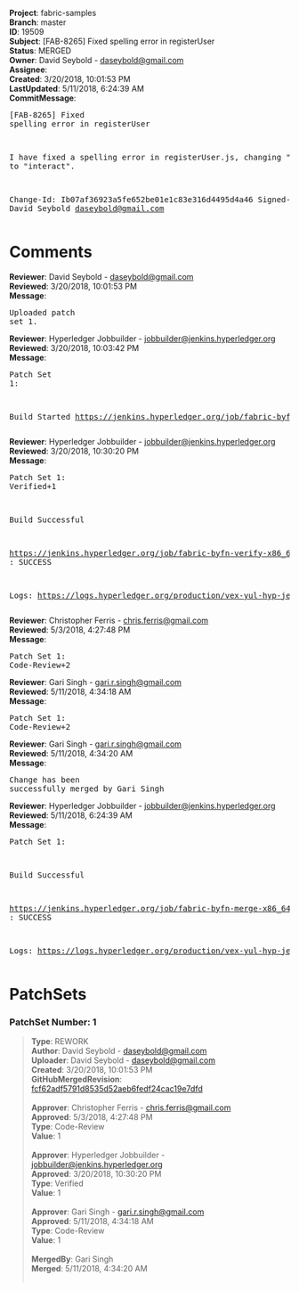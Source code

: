 <strong>Project</strong>: fabric-samples<br><strong>Branch</strong>: master<br><strong>ID</strong>: 19509<br><strong>Subject</strong>: [FAB-8265] Fixed spelling error in registerUser<br><strong>Status</strong>: MERGED<br><strong>Owner</strong>: David Seybold - daseybold@gmail.com<br><strong>Assignee</strong>:<br><strong>Created</strong>: 3/20/2018, 10:01:53 PM<br><strong>LastUpdated</strong>: 5/11/2018, 6:24:39 AM<br><strong>CommitMessage</strong>:<br><pre>[FAB-8265] Fixed spelling error in registerUser

I have fixed a spelling error in registerUser.js, changing
"intreact" to "interact".

Change-Id: Ib07af36923a5fe652be01e1c83e316d4495d4a46
Signed-off-by: David Seybold <daseybold@gmail.com>
</pre><h1>Comments</h1><strong>Reviewer</strong>: David Seybold - daseybold@gmail.com<br><strong>Reviewed</strong>: 3/20/2018, 10:01:53 PM<br><strong>Message</strong>: <pre>Uploaded patch set 1.</pre><strong>Reviewer</strong>: Hyperledger Jobbuilder - jobbuilder@jenkins.hyperledger.org<br><strong>Reviewed</strong>: 3/20/2018, 10:03:42 PM<br><strong>Message</strong>: <pre>Patch Set 1:

Build Started https://jenkins.hyperledger.org/job/fabric-byfn-verify-x86_64/361/</pre><strong>Reviewer</strong>: Hyperledger Jobbuilder - jobbuilder@jenkins.hyperledger.org<br><strong>Reviewed</strong>: 3/20/2018, 10:30:20 PM<br><strong>Message</strong>: <pre>Patch Set 1: Verified+1

Build Successful 

https://jenkins.hyperledger.org/job/fabric-byfn-verify-x86_64/361/ : SUCCESS

Logs: https://logs.hyperledger.org/production/vex-yul-hyp-jenkins-3/fabric-byfn-verify-x86_64/361</pre><strong>Reviewer</strong>: Christopher Ferris - chris.ferris@gmail.com<br><strong>Reviewed</strong>: 5/3/2018, 4:27:48 PM<br><strong>Message</strong>: <pre>Patch Set 1: Code-Review+2</pre><strong>Reviewer</strong>: Gari Singh - gari.r.singh@gmail.com<br><strong>Reviewed</strong>: 5/11/2018, 4:34:18 AM<br><strong>Message</strong>: <pre>Patch Set 1: Code-Review+2</pre><strong>Reviewer</strong>: Gari Singh - gari.r.singh@gmail.com<br><strong>Reviewed</strong>: 5/11/2018, 4:34:20 AM<br><strong>Message</strong>: <pre>Change has been successfully merged by Gari Singh</pre><strong>Reviewer</strong>: Hyperledger Jobbuilder - jobbuilder@jenkins.hyperledger.org<br><strong>Reviewed</strong>: 5/11/2018, 6:24:39 AM<br><strong>Message</strong>: <pre>Patch Set 1:

Build Successful 

https://jenkins.hyperledger.org/job/fabric-byfn-merge-x86_64/122/ : SUCCESS

Logs: https://logs.hyperledger.org/production/vex-yul-hyp-jenkins-3/fabric-byfn-merge-x86_64/122</pre><h1>PatchSets</h1><h3>PatchSet Number: 1</h3><blockquote><strong>Type</strong>: REWORK<br><strong>Author</strong>: David Seybold - daseybold@gmail.com<br><strong>Uploader</strong>: David Seybold - daseybold@gmail.com<br><strong>Created</strong>: 3/20/2018, 10:01:53 PM<br><strong>GitHubMergedRevision</strong>: [fcf62adf5791d8535d52aeb6fedf24cac19e7dfd](https://github.com/hyperledger-gerrit-archive/fabric-samples/commit/fcf62adf5791d8535d52aeb6fedf24cac19e7dfd)<br><br><strong>Approver</strong>: Christopher Ferris - chris.ferris@gmail.com<br><strong>Approved</strong>: 5/3/2018, 4:27:48 PM<br><strong>Type</strong>: Code-Review<br><strong>Value</strong>: 1<br><br><strong>Approver</strong>: Hyperledger Jobbuilder - jobbuilder@jenkins.hyperledger.org<br><strong>Approved</strong>: 3/20/2018, 10:30:20 PM<br><strong>Type</strong>: Verified<br><strong>Value</strong>: 1<br><br><strong>Approver</strong>: Gari Singh - gari.r.singh@gmail.com<br><strong>Approved</strong>: 5/11/2018, 4:34:18 AM<br><strong>Type</strong>: Code-Review<br><strong>Value</strong>: 1<br><br><strong>MergedBy</strong>: Gari Singh<br><strong>Merged</strong>: 5/11/2018, 4:34:20 AM<br><br></blockquote>